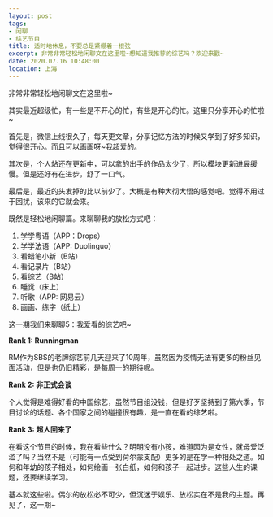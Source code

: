 ```yaml
---
layout: post
tags: 
- 闲聊
- 综艺节目
title: 适时地休息，不要总是紧绷着一根弦
excerpt: 非常非常轻松地闲聊文在这里啦~想知道我推荐的综艺吗？欢迎来戳~
date: 2020.07.16 10:48:00
location: 上海
---
```


非常非常轻松地闲聊文在这里啦~

其实最近超级忙，有一些是不开心的忙，有些是开心的忙。这里只分享开心的忙啦~

首先是，微信上线很久了，每天更文章，分享记忆方法的时候又学到了好多知识，觉得很开心。而且可以画画呀~我超爱的。

其次是，个人站还在更新中，可以拿的出手的作品太少了，所以模块更新进展缓慢。但是还好有在进步，舒了一口气。

最后是，最近的头发掉的比以前少了。大概是有种大彻大悟的感觉吧。觉得不用过于困扰，该来的它就会来。

既然是轻松地闲聊篇。来聊聊我的放松方式吧：

1. 学学粤语（APP：Drops）
2. 学学法语（APP: Duolinguo）
3. 看蜡笔小新（B站）
4. 看记录片（B站）
5. 看综艺（B站）
6. 睡觉（床上）
7. 听歌（APP: 网易云）
8. 画画、练字（纸上）

这一期我们来聊聊5：我爱看的综艺吧~

**Rank 1: Runningman**

RM作为SBS的老牌综艺前几天迎来了10周年，虽然因为疫情无法有更多的粉丝见面活动，但是也仍旧精彩，是每周一的期待呢。

**Rank 2: 非正式会谈**

个人觉得是难得好看的中国综艺，虽然节目组没钱，但是好歹坚持到了第六季，节目讨论的话题、各个国家之间的碰撞很有趣，是一直在看的综艺啦。

**Rank 3: 超人回来了**

在看这个节目的时候，我在看些什么？明明没有小孩，难道因为是女性，就母爱泛滥了吗？当然不是（可能有一点受到荷尔蒙支配）更多的是在学一种相处之道。如何和年幼的孩子相处，如何绘画一张白纸，如何和孩子一起进步。这些人生的课题，还要继续学习。

基本就这些啦。偶尔的放松必不可少，但沉迷于娱乐、放松实在不是我的主题。再见了，这一期~